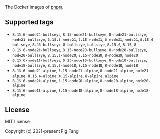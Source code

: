 The Docker images of [pnpm](https://pnpm.io).

## Supported tags

- `8.15.6-node21-bullseye`, `8.15-node21-bullseye`, `8-node21-bullseye`, `node21-bullseye`, `8.15.6-node21`, `8.15-node21`, `8-node21`, `node21`, `8.15.6-bullseye`, `8.15-bullseye`, `8-bullseye`, `bullseye`, `8.15.6`, `8.15`, `8`
- `8.15.6-node20-bullseye`, `8.15-node20-bullseye`, `8-node20-bullseye`, `node20-bullseye`, `8.15.6-node20`, `8.15-node20`, `8-node20`, `node20`
- `8.15.6-node18-bullseye`, `8.15-node18-bullseye`, `8-node18-bullseye`, `node18-bullseye`, `8.15.6-node18`, `8.15-node18`, `8-node18`, `node18`
- `8.15.6-node21-alpine`, `8.15-node21-alpine`, `8-node21-alpine`, `node21-alpine`, `8.15.6-alpine`, `8.15-alpine`, `8-alpine`, `alpine`
- `8.15.6-node20-alpine`, `8.15-node20-alpine`, `8-node20-alpine`, `node20-alpine`
- `8.15.6-node18-alpine`, `8.15-node18-alpine`, `8-node18-alpine`, `node18-alpine`

## License

MIT License

Copyright (c) 2021-present Pig Fang
